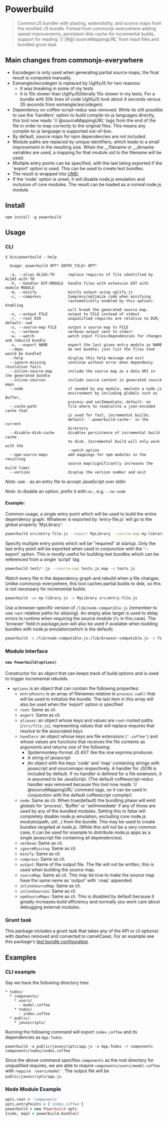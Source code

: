 # Powerbuild

> CommonJS bundler with aliasing, extensibility, and source maps from the minified JS bundle. Forked from commonjs-everywhere adding speed improvements, persistent disk cache for incremental builds, support for reading '// [#@] sourceMappingURL' from input files and bundled grunt task

## Main changes from commonjs-everywhere

  - Escodegen is only used when generating partial source maps, the final
    result is computed manually.
  - Esmangle/escodegen is replaced by UglifyJS for two reasons:
    * It was breaking in some of my tests
    * It is 10x slower than UglifyJS(literally 10x slower in my tests. For
      a bundle with 50k lines of code UglifyJS took about 4 seconds versus
      35 seconds from esmangle/escodegen)
  - Dependency on coffee-script-redux was removed. While its still possible
    to use the 'handlers' option to build compile-to-js languages directly,
    this tool now reads '// @sourceMappingURL' tags from the end of the file
    in order to map correctly to the original files. This means any
    compile-to-js language is supported out-of-box.
  - By default, source maps for npm dependencies are not included.
  - Module paths are replaced by unique identifiers, which leads to a small
    improvement in the resulting size. When the __filename or __dirname
    variables are used, a mapping for that module uid to the filename will
    be used.
  - Multiple entry points can be specified, with the last being exported
    if the 'export' option is used. This can be used to create test bundles.
  - The result is wrapped into [UMD](https://github.com/umdjs/umd).
  - If the 'node' option is unset, it will disable node.js emulation and
    inclusion of core modules. The result can be loaded as a normal node.js
    module.


## Install

    npm install -g powerbuild

## Usage

### CLI

    $ bin/powerbuild --help

      Usage: powerbuild OPT* ENTRY_FILE+ OPT*

      -a, --alias ALIAS:TO      replace requires of file identified by ALIAS with TO
      -h, --handler EXT:MODULE  handle files with extension EXT with module MODULE
      -m, --minify              minify output using uglify.js
      -c, --compress            Compress/optimize code when minifying
                                (automatically enabled by this option). Enabling
                                will break the generated source map.
      -o, --output FILE         output to FILE instead of stdout
      -r, --root DIR            unqualified requires are relative to DIR; default: cwd
      -s, --source-map FILE     output a source map to FILE
      -v, --verbose             verbose output sent to stderr
      -w, --watch               watch input files/dependencies for changes and rebuild bundle
      -x, --export NAME         export the last given entry module as NAME
      --deps                    do not bundle; just list the files that would be bundled
      --help                    display this help message and exit
      --ignore-missing          continue without error when dependency resolution fails
      --inline-source-map       include the source map as a data URI in the generated bundle
      --inline-sources          include source content in generated source maps
      --node                    if needed by any module, emulate a node.js 
                                environment by including globals such as Buffer,
                                process and setImmediate; default: on
      --cache-path              file where to read/write a json-encoded cache that
                                is used for fast, incremental builds.
                                default: '.powerbuild-cache~' in the current
                                directory
      --disable-disk-cache      disables persistence of incremental build cache
                                to disk. Incremental build will only work with the
                                --watch option
      --npm-source-maps         add mappings for npm modules in the resulting
                                source map(significantly increases the build time)
      --version                 display the version number and exit

*Note:* use `-` as an entry file to accept JavaScript over stdin

*Note:* to disable an option, prefix it with `no-`, e.g. `--no-node`

#### Example:

Common usage, a single entry point which will be used to build the entire
dependency graph. Whatever is exported by 'entry-file.js' will go to the
global property 'MyLibrary':

```bash
powerbuild src/entry-file.js --export MyLibrary --source-map my-library.js.map >my-library.js
```

Specify multiple entry points which will be "required" at startup. Only
the last entry point will be exported when used in conjunction with the
'--export' option. This is mostly useful for building test bundles which
can be referenced from a single 'script' tag

```bash
powerbuild test/*.js --source-map tests.js.map -o tests.js
```

Watch every file in the dependency graph and rebuild when a file changes.
Unlike commonjs-everywhere, this tool caches partial builds to disk, so this
is not necessary for incremental builds.

```bash
powerbuild -wo my-library.js -x MyLibrary src/entry-file.js 
```

Use a browser-specific version of `/lib/node-compatible.js` (remember to use
`root`-relative paths for aliasing). An empty alias target is used to delay
errors to runtime when requiring the source module (`fs` in this case). The
'browser' field in package.json will also be used if available when building
bundles with node.js emulation(which is the default). 

```bash
powerbuild -a /lib/node-compatible.js:/lib/browser-compatible.js -a fs: -x MyLibrary lib/entry-file.js
```

### Module Interface

#### `new Powerbuild(options)`
Constructor for an object that can keeps track of build options and is used to
trigger incremental rebuilds.

* `options` is an object that can contain the following properties:
    * `entryPoints` is an array of filenames relative to `process.cwd()` that
      will be used to initialize the bundle. The last item in this array will
      also be used when the 'export' option is specified
    * `root`: Same as cli.
    * `export`: Same as cli.
    * `aliases`: an object whose keys and values are `root`-rooted paths
      (`/src/file.js`), representing values that will replace requires that
      resolve to the associated keys
    * `handlers`: an object whose keys are file extensions (`'.coffee'`) and
      whose values are functions that receives the file contents as arguments
      and returns one of the following:
        - Spidermonkey-format JS AST like the one esprima produces
        - A string of javascript
        - An object with the keys 'code' and 'map' containing strings with
          javascript and sourcemaps respectively.
      A handler for JSON is included by default. If no handler is defined for
      a file extension, it is assumed to be JavaScript. (The default
      coffeescript-redux handler was removed because this tool now reads
      '// @sourceMappingURL' comment tags, so it can be used in conjunction
      with the default coffeescript compiler)
    * `node`: Same as cli. When true(default) the bundling phase will emit
      globals for 'process', 'Buffer' or 'setImmediate' if any of those are
      used by any of the bundled modules. Setting this to false will completely
      disable node.js emulation, excluding core node.js modules(path, util...)
      from the bundle. This may be used to create bundles targeted at node.js.
      (While this will not be a very common case, it can be used for example
      to distribute node.js apps as a single javascript file containing all
      dependencies).
    * `verbose`: Same as cli.
    * `ignoreMissing`: Same as cli.
    * `minify`: Same as cli.
    * `compress`: Same as cli.
    * `output`: Name of the output file. The file will not be written, this
       is used when building the source map.
    * `sourceMap`: Same as cli. This may be true to make the source map have
      the same name as 'output' with '.map' appended.
    * `inlineSourceMap`: Same as cli.
    * `inlineSources`: Same as cli.
    * `npmSourceMaps`: Same as cli. This is disabled by default because
      it greatly increases build efficiency and normally you wont care about
      debugging external modules.


### Grunt task

This package includes a grunt task that takes any of the API or cli options(
with dashes removed and converted to camelCase). For an example see this
package's [test bundle configuration]()

## Examples

### CLI example

Say we have the following directory tree:

```
* todos/
  * components/
    * users/
      - model.coffee
    * todos/
      - index.coffee
  * public/
    * javascripts/
```
Running the following command will export `index.coffee` and its dependencies as `App.Todos`.

```
powerbuild -o public/javascripts/app.js -x App.Todos -r components components/todos/index.coffee
```

Since the above command specifies `components` as the root directory for
unqualified requires, we are able to require `components/users/model.coffee`
with `require 'users/model'`. The output file will be
`public/javascripts/app.js`.

### Node Module Example

```coffee
opts.root = 'components'
opts.entryPoints = ['index.coffee']
powerbuild = new Powerbuild opts
{code, map} = powerbuild.bundle()
```
